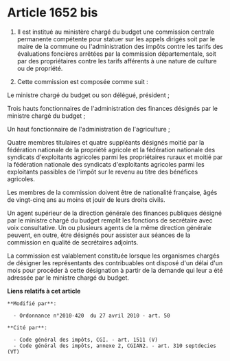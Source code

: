 # Article 1652 bis

1. Il est institué au ministère      chargé du budget une commission centrale permanente compétente pour statuer sur les
appels dirigés soit par le maire de la commune ou l'administration des impôts contre les tarifs des évaluations foncières
arrêtées par la commission départementale, soit par des propriétaires contre les tarifs afférents à une nature de culture ou
de propriété. 

2. Cette commission est composée comme suit : 

Le ministre      chargé du budget ou son délégué, président ; 

Trois hauts fonctionnaires de l'administration des finances désignés par le ministre      chargé du budget ; 

Un haut fonctionnaire de l'administration de l'agriculture ; 

Quatre membres titulaires et quatre suppléants désignés moitié par la fédération nationale de la propriété agricole et la
fédération nationale des syndicats d'exploitants agricoles parmi les propriétaires ruraux et moitié par la fédération
nationale des syndicats d'exploitants agricoles parmi les exploitants passibles de l'impôt sur le revenu au titre des
bénéfices agricoles. 

Les membres de la commission doivent être de nationalité française, âgés de vingt-cinq ans au moins et jouir de leurs droits
civils. 

Un agent supérieur de la direction générale des finances publiques désigné par le ministre      chargé du budget remplit les
fonctions de secrétaire avec voix consultative. Un ou plusieurs agents de la même direction générale peuvent, en outre, être
désignés pour assister aux séances de la commission en qualité de secrétaires adjoints. 

La commission est valablement constituée lorsque les organismes chargés de désigner les représentants des contribuables ont
disposé d'un délai d'un mois pour procéder à cette désignation à partir de la demande qui leur a été adressée par le ministre
chargé du budget.

**Liens relatifs à cet article**

	**Modifié par**:

	  - Ordonnance n°2010-420  du 27 avril 2010 - art. 50

	**Cité par**:

	  - Code général des impôts, CGI. - art. 1511 (V)
	  - Code général des impôts, annexe 2, CGIAN2. - art. 310 septdecies (VT)
